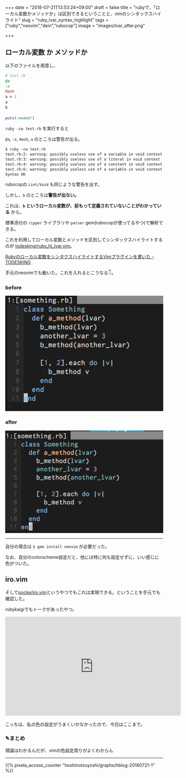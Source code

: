 +++
date = "2018-07-21T13:53:24+09:00"
draft = false
title = "rubyで、「ローカル変数かメソッドか」は区別できるということと、vimのシンタックスハイライト"
slug = "ruby_lvar_syntax_highlight"
tags = ["ruby","neovim","dein","rubocop"]
image = "images/lvar_after.png"

+++

<!--more-->

## ローカル変数 か メソッドか

以下のファイルを用意し、

```ruby
# test.rb
@a
:x
Hash
a = 1
a
b

puts(:ended!)
```

`ruby -cw test.rb` を実行すると

`@a`, `:x`, `Hash`, `a` のところは警告が出る。

```shellscript
$ ruby -cw test.rb
test.rb:2: warning: possibly useless use of a variable in void context
test.rb:3: warning: possibly useless use of a literal in void context
test.rb:4: warning: possibly useless use of a constant in void context
test.rb:6: warning: possibly useless use of a variable in void context
Syntax OK
```

rubocopの `Lint/Void` も同じような警告を出す。

しかし、`b` のところは**警告が出ない。**

これは、**`b` というローカル変数が、前もって定義されていないことがわかっている** から。

標準添付の `ripper` ライブラリや `parser` gem(rubocopが使ってるやつ)で解析できる。

これを利用してローカル変数とメソッドを区別してシンタックスハイライトするのが [todesking/ruby_hl_lvar.vim](https://github.com/todesking/ruby_hl_lvar.vim)。

<a class="embedly-card" data-card-key="6f257114b6df4413a3f5872a7e143278" data-card-controls="0" data-card-type="article-full" href="http://www.todesking.com/blog/2014-04-29-highlight-ruby-local-variables-in-vim/">Rubyのローカル変数をシンタクスハイライトするVimプラグインを書いた - TODESKING</a>
<script async src="//cdn.embedly.com/widgets/platform.js" charset="UTF-8"></script>


手元のneovimでも動いた。これを入れるとこうなる👇。

### before

<img alt="ruby neovim lvar before" src="/images/lvar_before.png" width=600>

### after

<img alt="ruby neovim lvar before" src="/images/lvar_after.png" width=600>


---

自分の場合は `$ gem install neovim` が必要だった。

なお、自分のcolorscheme設定だと、他には特に何も設定せずに、いい感じに色がついた。


## iro.vim

そして[pocke/iro.vim](https://github.com/pocke/iro.vim)というやつでもこれは実現できる。ということを手元でも確認した。

rubykaigiでもトークがあったやつ。

<iframe width="560" height="315" src="https://www.youtube.com/embed/8tarr2k0kMI?start=793" frameborder="0" allow="autoplay; encrypted-media" allowfullscreen></iframe>


こっちは、私の色の設定がうまくいかなかったので、今日はここまで。

### ✎まとめ

理論はわかるんだが、vimの色設定周りがよくわからん
<script type="text/javascript" src="/js/prism.js" async></script>

---

{{% pixela_access_counter "hoshinotsuyoshi/graphs/hblog-20180721-1" %}}
